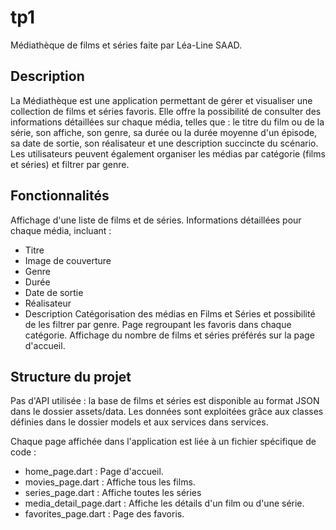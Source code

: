 # tp1

Médiathèque de films et séries faite par Léa-Line SAAD.

## Description

La Médiathèque est une application permettant de gérer et visualiser une collection de films et séries favoris. Elle offre la possibilité de consulter des informations détaillées sur chaque média, telles que : le titre du film ou de la série, son affiche, son genre, sa durée ou la durée moyenne d'un épisode, sa date de sortie, son réalisateur et une description succincte du scénario. 
Les utilisateurs peuvent également organiser les médias par catégorie (films et séries) et filtrer par genre.

## Fonctionnalités

Affichage d'une liste de films et de séries.
Informations détaillées pour chaque média, incluant :
- Titre
- Image de couverture
- Genre
- Durée
- Date de sortie
- Réalisateur
- Description
Catégorisation des médias en Films et Séries et possibilité de les filtrer par genre.
Page regroupant les favoris dans chaque catégorie.
Affichage du nombre de films et séries préférés sur la page d'accueil.


## Structure du projet

Pas d'API utilisée : la base de films et séries est disponible au format JSON dans le dossier assets/data.
Les données sont exploitées grâce aux classes définies dans le dossier models et aux services dans services.

Chaque page affichée dans l'application est liée à un fichier spécifique de code :
- home_page.dart : Page d'accueil.
- movies_page.dart : Affiche tous les films.
- series_page.dart : Affiche toutes les séries
- media_detail_page.dart  : Affiche les détails d'un film ou d'une série.
- favorites_page.dart : Page des favoris.